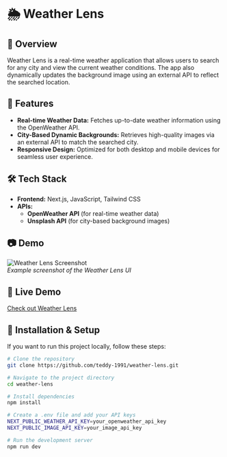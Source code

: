 # 🌦️ Weather Lens

## 📌 Overview  
Weather Lens is a real-time weather application that allows users to search for any city and view the current weather conditions. The app also dynamically updates the background image using an external API to reflect the searched location.  

## 🚀 Features  
- **Real-time Weather Data:** Fetches up-to-date weather information using the OpenWeather API.  
- **City-Based Dynamic Backgrounds:** Retrieves high-quality images via an external API to match the searched city.  
- **Responsive Design:** Optimized for both desktop and mobile devices for seamless user experience.  

## 🛠️ Tech Stack  
- **Frontend:** Next.js, JavaScript, Tailwind CSS  
- **APIs:**  
  - **OpenWeather API** (for real-time weather data)  
  - **Unsplash API** (for city-based background images)  

## 📷 Demo  
![Weather Lens Screenshot](https://via.placeholder.com/800x400)  
*Example screenshot of the Weather Lens UI*  

## 🔗 Live Demo  
[Check out Weather Lens](https://cprg306-project-nine-rust.vercel.app/)  

## 📌 Installation & Setup  
If you want to run this project locally, follow these steps:  

```bash
# Clone the repository
git clone https://github.com/teddy-1991/weather-lens.git

# Navigate to the project directory
cd weather-lens

# Install dependencies
npm install

# Create a .env file and add your API keys
NEXT_PUBLIC_WEATHER_API_KEY=your_openweather_api_key
NEXT_PUBLIC_IMAGE_API_KEY=your_image_api_key

# Run the development server
npm run dev
